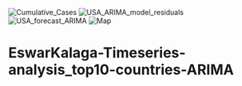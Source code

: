 ![Cumulative_Cases](https://user-images.githubusercontent.com/49823170/132141064-fd98f153-6b14-44f2-a83a-a8afb3e7fe2d.png)
![USA_ARIMA_model_residuals](https://user-images.githubusercontent.com/49823170/132141071-0e536020-175d-4002-b5ad-03a5faa8e218.png)
![USA_forecast_ARIMA](https://user-images.githubusercontent.com/49823170/132141073-19781289-6085-40e0-83e1-0849b02d3ca6.png)
![Map](https://user-images.githubusercontent.com/49823170/132141051-56410e89-2bd7-4316-b73e-a55a702dc59b.JPG)
# EswarKalaga-Timeseries-analysis_top10-countries-ARIMA
